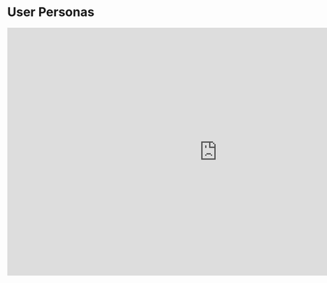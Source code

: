 # User Personas

<div class="iframeWrapper">
	<iframe src="https://docs.google.com/presentation/d/e/2PACX-1vTUeCkwRypjLfShD74hIX9M1mtLeXsoVzcnJ0HER-cHpBJYS4by3AeOfoHGlzZrl_VsK_ILeY4zwiJc/embed?start=false&loop=false&delayms=3000" frameborder="0" width="960" height="569" allowfullscreen="true" mozallowfullscreen="true" webkitallowfullscreen="true"></iframe>
</div>
